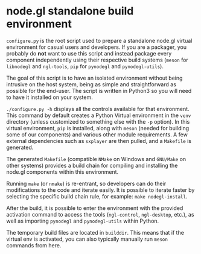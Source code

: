 # node.gl standalone build environment

`configure.py` is the root script used to prepare a standalone node.gl virtual
environment for casual users and developers. If you are a packager, you
probably do **not** want to use this script and instead package every component
independently using their respective build systems (`meson` for `libnodegl` and
`ngl-tools`, `pip` for `pynodegl` and `pynodegl-utils`).

The goal of this script is to have an isolated environment without being
intrusive on the host system, being as simple and straightforward as possible
for the end-user. The script is written in Python3 so you will need to have it
installed on your system.

`./configure.py -h` displays all the controls available for that environment.
This command by default creates a Python Virtual environment in the `venv`
directory (unless customized to something else with the `-p` option). In this
virtual environment, `pip` is installed, along with `meson` (needed for
building some of our components) and various other module requirements. A few
external dependencies such as `sxplayer` are then pulled, and a `Makefile` is
generated.

The generated `Makefile` (compatible `NMake` on Windows and `GNU/Make` on other
systems) provides a build chain for compiling and installing the node.gl
components within this environment.

Running `make` (or `nmake`) is re-entrant, so developers can do their
modifications to the code and iterate easily. It is possible to iterate faster
by selecting the specific build chain rule, for example: `make nodegl-install`.

After the build, it is possible to enter the environment with the provided
activation command to access the tools (`ngl-control`, `ngl-desktop`, etc.), as
well as importing `pynodegl` and `pynodegl-utils` within Python.

The temporary build files are located in `builddir`. This means that if the
virtual env is activated, you can also typically manually run `meson` commands
from here.
